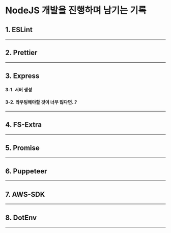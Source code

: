 NodeJS 개발을 진행하며 남기는 기록
=================================
## 1. ESLint
*********************************
## 2. Prettier
*********************************
## 3. Express
#### 3-1. 서버 생성

#### 3-2. 라우팅해야할 것이 너무 많다면..?
*********************************
## 4. FS-Extra
*********************************
## 5. Promise
*********************************
## 6. Puppeteer 
*********************************
## 7. AWS-SDK
*********************************
## 8. DotEnv
*********************************
